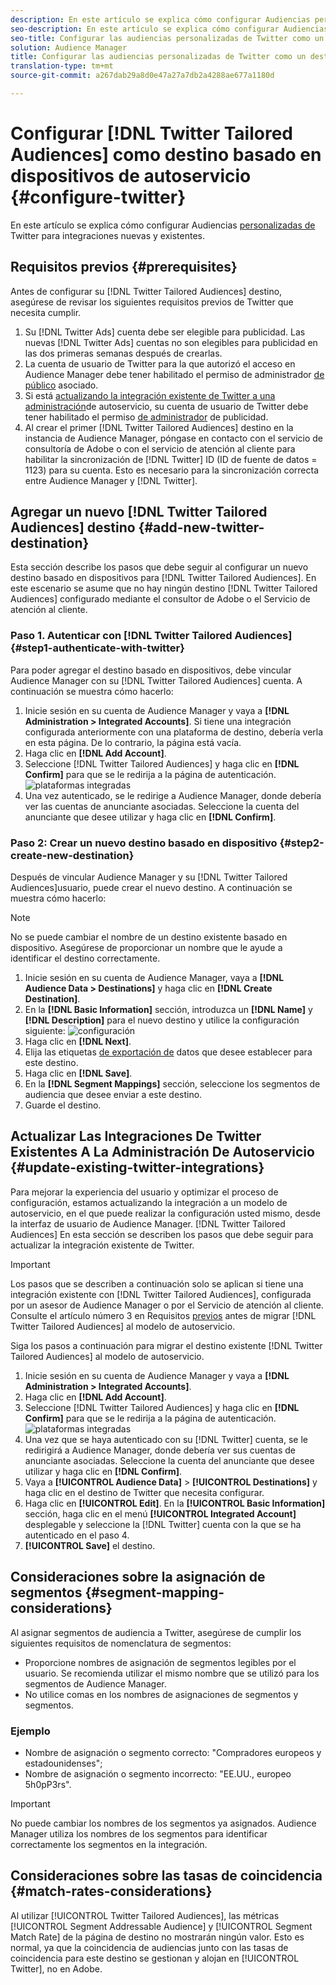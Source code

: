 ```yaml
---
description: En este artículo se explica cómo configurar Audiencias personalizadas de Twitter para integraciones nuevas y existentes.
seo-description: En este artículo se explica cómo configurar Audiencias personalizadas de Twitter para integraciones nuevas y existentes.
seo-title: Configurar las audiencias personalizadas de Twitter como un destino basado en un dispositivo de autoservicio
solution: Audience Manager
title: Configurar las audiencias personalizadas de Twitter como un destino basado en un dispositivo de autoservicio
translation-type: tm+mt
source-git-commit: a267dab29a8d0e47a27a7db2a4288ae677a1180d

---
```



# Configurar [!DNL Twitter Tailored Audiences] como destino basado en dispositivos de autoservicio {#configure-twitter}

En este artículo se explica cómo configurar Audiencias [personalizadas de](https://business.twitter.com/en/targeting/tailored-audiences.html) Twitter para integraciones nuevas y existentes.

## Requisitos previos {#prerequisites}

Antes de configurar su [!DNL Twitter Tailored Audiences] destino, asegúrese de revisar los siguientes requisitos previos de Twitter que necesita cumplir.

1. Su [!DNL Twitter Ads] cuenta debe ser elegible para publicidad. Las nuevas [!DNL Twitter Ads] cuentas no son elegibles para publicidad en las dos primeras semanas después de crearlas.
1. La cuenta de usuario de Twitter para la que autorizó el acceso en Audience Manager debe tener habilitado el permiso de administrador [de público](https://business.twitter.com/en/help/troubleshooting/multi-user-login-faq.html#accesslevels) asociado.
1. Si está [actualizando la integración existente de Twitter a una administración](#update-existing-twitter-integrations)de autoservicio, su cuenta de usuario de Twitter debe tener habilitado el permiso [de administrador](https://business.twitter.com/en/help/troubleshooting/multi-user-login-faq.html#accesslevels) de publicidad.
1. Al crear el primer [!DNL Twitter Tailored Audiences] destino en la instancia de Audience Manager, póngase en contacto con el servicio de consultoría de Adobe o con el servicio de atención al cliente para habilitar la sincronización de [!DNL Twitter] ID (ID de fuente de datos = 1123) para su cuenta. Esto es necesario para la sincronización correcta entre Audience Manager y [!DNL Twitter].

## Agregar un nuevo [!DNL Twitter Tailored Audiences] destino {#add-new-twitter-destination}

Esta sección describe los pasos que debe seguir al configurar un nuevo destino basado en dispositivos para [!DNL Twitter Tailored Audiences]. En este escenario se asume que no hay ningún destino [!DNL Twitter Tailored Audiences] configurado mediante el consultor de Adobe o el Servicio de atención al cliente.

### Paso 1. Autenticar con [!DNL Twitter Tailored Audiences]{#step1-authenticate-with-twitter}

Para poder agregar el destino basado en dispositivos, debe vincular Audience Manager con su [!DNL Twitter Tailored Audiences] cuenta. A continuación se muestra cómo hacerlo:

1. Inicie sesión en su cuenta de Audience Manager y vaya a **[!DNL Administration > Integrated Accounts]**. Si tiene una integración configurada anteriormente con una plataforma de destino, debería verla en esta página. De lo contrario, la página está vacía.
2. Haga clic en **[!DNL Add Account]**.
3. Seleccione [!DNL Twitter Tailored Audiences] y haga clic en **[!DNL Confirm]** para que se le redirija a la página de autenticación.                     ![plataformas integradas](assets/dbd-integrated-platforms.png)
4. Una vez autenticado, se le redirige a Audience Manager, donde debería ver las cuentas de anunciante asociadas. Seleccione la cuenta del anunciante que desee utilizar y haga clic en **[!DNL Confirm]**.

### Paso 2: Crear un nuevo destino basado en dispositivo {#step2-create-new-destination}

Después de vincular Audience Manager y su [!DNL Twitter Tailored Audiences]usuario, puede crear el nuevo destino. A continuación se muestra cómo hacerlo:

>[!NOTE]
>
>No se puede cambiar el nombre de un destino existente basado en dispositivo. Asegúrese de proporcionar un nombre que le ayude a identificar el destino correctamente.

1. Inicie sesión en su cuenta de Audience Manager, vaya a **[!DNL Audience Data > Destinations]** y haga clic en **[!DNL Create Destination]**.
2. En la **[!DNL Basic Information]** sección, introduzca un **[!DNL Name]** y **[!DNL Description]** para el nuevo destino y utilice la configuración siguiente: ![configuración](assets/dbd-new-basic.png)
3. Haga clic en **[!DNL Next]**.
4. Elija las etiquetas [de exportación de](/help/using/features/data-export-controls.md#controls-labels) datos que desee establecer para este destino.
5. Haga clic en **[!DNL Save]**.
6. En la **[!DNL Segment Mappings]** sección, seleccione los segmentos de audiencia que desee enviar a este destino.
7. Guarde el destino.

## Actualizar Las Integraciones De Twitter Existentes A La Administración De Autoservicio {#update-existing-twitter-integrations}

Para mejorar la experiencia del usuario y optimizar el proceso de configuración, estamos actualizando la integración a un modelo de autoservicio, en el que puede realizar la configuración usted mismo, desde la interfaz de usuario de Audience Manager. [!DNL Twitter Tailored Audiences] En esta sección se describen los pasos que debe seguir para actualizar la integración existente de Twitter.

>[!IMPORTANT]
>
>Los pasos que se describen a continuación solo se aplican si tiene una integración existente con [!DNL Twitter Tailored Audiences], configurada por un asesor de Audience Manager o por el Servicio de atención al cliente.
> Consulte el artículo número 3 en Requisitos [previos](#prerequisites) antes de migrar [!DNL Twitter Tailored Audiences] al modelo de autoservicio.

Siga los pasos a continuación para migrar el destino existente [!DNL Twitter Tailored Audiences] al modelo de autoservicio.

1. Inicie sesión en su cuenta de Audience Manager y vaya a **[!DNL Administration > Integrated Accounts]**.
2. Haga clic en **[!DNL Add Account]**.
3. Seleccione [!DNL Twitter Tailored Audiences] y haga clic en **[!DNL Confirm]** para que se le redirija a la página de autenticación. ![plataformas integradas](assets/dbd-integrated-platforms.png)
4. Una vez que se haya autenticado con su [!DNL Twitter] cuenta, se le redirigirá a Audience Manager, donde debería ver sus cuentas de anunciante asociadas. Seleccione la cuenta del anunciante que desee utilizar y haga clic en **[!DNL Confirm]**.
5. Vaya a **[!UICONTROL Audience Data]** &gt; **[!UICONTROL Destinations]** y haga clic en el destino de Twitter que necesita configurar.
6. Haga clic en **[!UICONTROL Edit]**. En la **[!UICONTROL Basic Information]** sección, haga clic en el menú **[!UICONTROL Integrated Account]** desplegable y seleccione la [!DNL Twitter] cuenta con la que se ha autenticado en el paso 4.
7. **[!UICONTROL Save]** el destino.

<!-- ## Validating the Migration to Self-Service Administration {#migration-validation}

The complete migration of existing [!DNL Twitter] integrations to self-service administration can take up to 7 days. Once the migration is complete, Audience Manager shows you a notification in the UI.

You will also see a new set of audiences in your [!DNL Twitter] account, with their names prefixed by [[!DNL Adobe DMP Audience]]. Please allow up to 7 days for the audience population to be completely backfilled. Once the migration is complete, you should use these new audiences instead of the old ones. -->

## Consideraciones sobre la asignación de segmentos {#segment-mapping-considerations}

Al asignar segmentos de audiencia a Twitter, asegúrese de cumplir los siguientes requisitos de nomenclatura de segmentos:

* Proporcione nombres de asignación de segmentos legibles por el usuario. Se recomienda utilizar el mismo nombre que se utilizó para los segmentos de Audience Manager.
* No utilice comas en los nombres de asignaciones de segmentos y segmentos.

### Ejemplo

* Nombre de asignación o segmento correcto: "Compradores europeos y estadounidenses";
* Nombre de asignación o segmento incorrecto: "EE.UU., europeo 5h0pP3rs".

>[!IMPORTANT]
>
>No puede cambiar los nombres de los segmentos ya asignados. Audience Manager utiliza los nombres de los segmentos para identificar correctamente los segmentos en la integración.

## Consideraciones sobre las tasas de coincidencia {#match-rates-considerations}

Al utilizar [!UICONTROL Twitter Tailored Audiences], las métricas [!UICONTROL Segment Addressable Audience] y [!UICONTROL Segment Match Rate] de la página de destino no mostrarán ningún valor. Esto es normal, ya que la coincidencia de audiencias junto con las tasas de coincidencia para este destino se gestionan y alojan en [!UICONTROL Twitter], no en Adobe.
